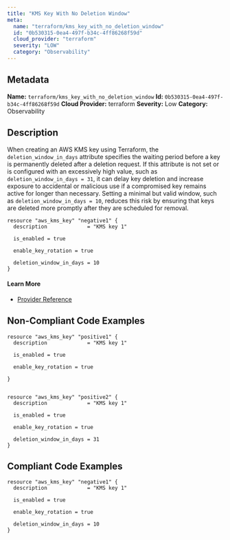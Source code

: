 ```yaml
---
title: "KMS Key With No Deletion Window"
meta:
  name: "terraform/kms_key_with_no_deletion_window"
  id: "0b530315-0ea4-497f-b34c-4ff86268f59d"
  cloud_provider: "terraform"
  severity: "LOW"
  category: "Observability"
---
```

## Metadata
**Name:** `terraform/kms_key_with_no_deletion_window`
**Id:** `0b530315-0ea4-497f-b34c-4ff86268f59d`
**Cloud Provider:** terraform
**Severity:** Low
**Category:** Observability
## Description
When creating an AWS KMS key using Terraform, the `deletion_window_in_days` attribute specifies the waiting period before a key is permanently deleted after a deletion request. If this attribute is not set or is configured with an excessively high value, such as `deletion_window_in_days = 31`, it can delay key deletion and increase exposure to accidental or malicious use if a compromised key remains active for longer than necessary. Setting a minimal but valid window, such as `deletion_window_in_days = 10`, reduces this risk by ensuring that keys are deleted more promptly after they are scheduled for removal.

```
resource "aws_kms_key" "negative1" {
  description             = "KMS key 1"

  is_enabled = true

  enable_key_rotation = true

  deletion_window_in_days = 10
}
```

#### Learn More

 - [Provider Reference](https://registry.terraform.io/providers/hashicorp/aws/latest/docs/resources/kms_key)

## Non-Compliant Code Examples
```aws
resource "aws_kms_key" "positive1" {
  description             = "KMS key 1"
  
  is_enabled = true

  enable_key_rotation = true

}


resource "aws_kms_key" "positive2" {
  description             = "KMS key 1"
  
  is_enabled = true

  enable_key_rotation = true

  deletion_window_in_days = 31
}

```

## Compliant Code Examples
```aws
resource "aws_kms_key" "negative1" {
  description             = "KMS key 1"
  
  is_enabled = true

  enable_key_rotation = true

  deletion_window_in_days = 10
}
```